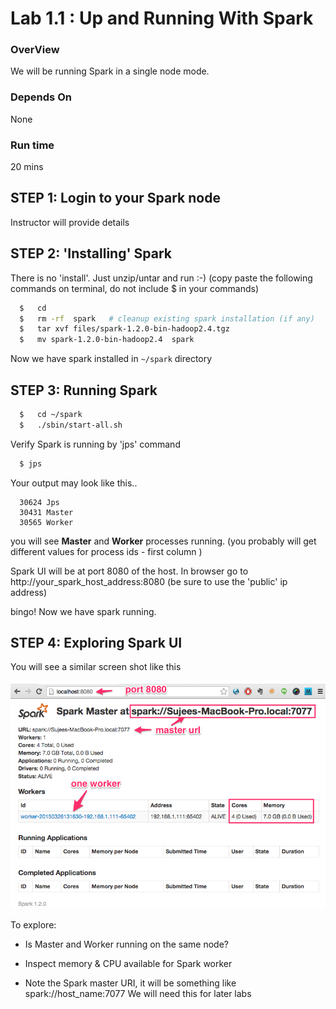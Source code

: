 Lab 1.1 : Up and Running With Spark
===================================
### OverView
We will be running Spark in a single node mode.

### Depends On 
None

### Run time
20 mins


## STEP 1: Login to your Spark node
Instructor will provide details


## STEP 2: 'Installing' Spark
There is no 'install'.  Just unzip/untar and run :-)
(copy paste the following commands on terminal,  do not include $ in your commands)

```bash
  $   cd
  $   rm -rf  spark   # cleanup existing spark installation (if any)
  $   tar xvf files/spark-1.2.0-bin-hadoop2.4.tgz
  $   mv spark-1.2.0-bin-hadoop2.4  spark
```

Now we have spark installed in  `~/spark`  directory


## STEP 3: Running Spark
```bash
  $   cd ~/spark
  $   ./sbin/start-all.sh
```

Verify Spark is running by 'jps' command
```bash
  $ jps
```

Your output may look like this..
```console
  30624 Jps
  30431 Master
  30565 Worker
```
you will see **Master** and **Worker**  processes running.
(you probably will get different values for process ids - first column )

Spark UI will be at port 8080 of the host.
In browser go to
  http://your_spark_host_address:8080
(be sure to use the 'public' ip address)

bingo!  Now we have spark running.


## STEP 4: Exploring Spark UI
You will see a similar screen shot like this

 ![Spark master UI](../images/1.1a.png)

To explore:
* Is Master and Worker running on the same node?

* Inspect memory & CPU available for Spark worker

* Note the Spark master URI, it will be something like
      spark://host_name:7077
    We will need this for later labs
